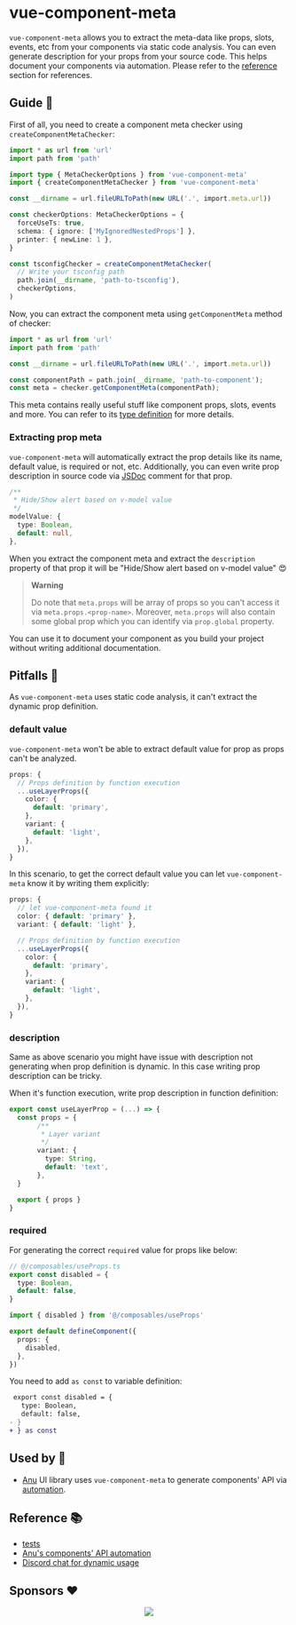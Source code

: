 # vue-component-meta

`vue-component-meta` allows you to extract the meta-data like props, slots, events, etc from your components via static code analysis. You can even generate description for your props from your source code. This helps document your components via automation. Please refer to the [reference](#reference) section for references.

## Guide 📗

First of all, you need to create a component meta checker using `createComponentMetaChecker`:

```ts
import * as url from 'url'
import path from 'path'

import type { MetaCheckerOptions } from 'vue-component-meta'
import { createComponentMetaChecker } from 'vue-component-meta'

const __dirname = url.fileURLToPath(new URL('.', import.meta.url))

const checkerOptions: MetaCheckerOptions = {
  forceUseTs: true,
  schema: { ignore: ['MyIgnoredNestedProps'] },
  printer: { newLine: 1 },
}

const tsconfigChecker = createComponentMetaChecker(
  // Write your tsconfig path
  path.join(__dirname, 'path-to-tsconfig'),
  checkerOptions,
)
```

Now, you can extract the component meta using `getComponentMeta` method of checker:

```ts
import * as url from 'url'
import path from 'path'

const __dirname = url.fileURLToPath(new URL('.', import.meta.url))

const componentPath = path.join(__dirname, 'path-to-component');
const meta = checker.getComponentMeta(componentPath);
```

This meta contains really useful stuff like component props, slots, events and more. You can refer to its [type definition](https://github.com/vuejs/language-tools/blob/master/packages/component-meta/src/types.ts) for more details.

### Extracting prop meta

`vue-component-meta` will automatically extract the prop details like its name, default value, is required or not, etc. Additionally, you can even write prop description in source code via [JSDoc](https://jsdoc.app/) comment for that prop.

```ts
/**
 * Hide/Show alert based on v-model value
 */
modelValue: {
  type: Boolean,
  default: null,
},
```

When you extract the component meta and extract the `description` property of that prop it will be "Hide/Show alert based on v-model value" 😍

> **Warning**
>
> Do note that `meta.props` will be array of props so you can't access it via `meta.props.<prop-name>`. Moreover, `meta.props` will also contain some global prop which you can identify via `prop.global` property.

You can use it to document your component as you build your project without writing additional documentation.

## Pitfalls 👀

As `vue-component-meta` uses static code analysis, it can't extract the dynamic prop definition.

### default value

`vue-component-meta` won't be able to extract default value for prop as props can't be analyzed.

```ts
props: {
  // Props definition by function execution
  ...useLayerProps({
    color: {
      default: 'primary',
    },
    variant: {
      default: 'light',
    },
  }),
}
```

In this scenario, to get the correct default value you can let `vue-component-meta` know it by writing them explicitly:

```ts
props: {
  // let vue-component-meta found it
  color: { default: 'primary' },
  variant: { default: 'light' },

  // Props definition by function execution
  ...useLayerProps({
    color: {
      default: 'primary',
    },
    variant: {
      default: 'light',
    },
  }),
}
```

### description

Same as above scenario you might have issue with description not generating when prop definition is dynamic. In this case writing prop description can be tricky.

When it's function execution, write prop description in function definition:

```ts
export const useLayerProp = (...) => {
  const props = {
       /**
        * Layer variant
        */
       variant: {
         type: String,
         default: 'text',
       },
  }

  export { props }
}
```

### required

For generating the correct `required` value for props like below:

```ts
// @/composables/useProps.ts
export const disabled = {
  type: Boolean,
  default: false,
}
```

```ts
import { disabled } from '@/composables/useProps'

export default defineComponent({
  props: {
    disabled,
  },
})
```

You need to add `as const` to variable definition:

```diff
 export const disabled = {
   type: Boolean,
   default: false,
- }
+ } as const
```

## Used by 🎉

- [Anu](https://github.com/jd-solanki/anu) UI library uses `vue-component-meta` to generate components' API via [automation](https://github.com/jd-solanki/anu/blob/main/scripts/gen-component-meta.ts).

## Reference 📚

- [tests](https://github.com/vuejs/language-tools/blob/master/packages/component-meta/tests/index.spec.ts)
- [Anu's components' API automation](https://github.com/jd-solanki/anu/blob/main/scripts/gen-component-meta.ts)
- [Discord chat for dynamic usage](https://discord.com/channels/793943652350427136/1027819645677350912)

## Sponsors ❤️

<p align="center">
  <a href="https://cdn.jsdelivr.net/gh/johnsoncodehk/sponsors/sponsors.svg">
    <img src="https://cdn.jsdelivr.net/gh/johnsoncodehk/sponsors/sponsors.svg"/>
  </a>
</p>
